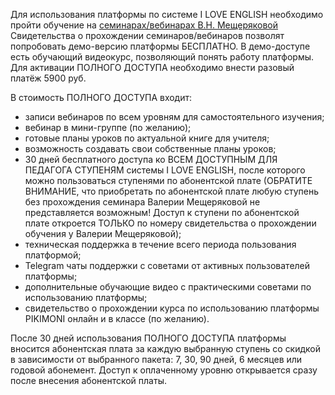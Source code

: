 Для использования платформы по системе I LOVE ENGLISH необходимо пройти обучение на [семинарах/вебинарах В.Н. Мещеряковой](https://www.mirgovorit.ru/public/) Свидетельства о прохождении семинаров/вебинаров позволят попробовать демо-версию платформы БЕСПЛАТНО. В демо-доступе есть обучающий видеокурс, позволяющий понять работу платформы.
Для активации ПОЛНОГО ДОСТУПА необходимо внести разовый платёж 5900 руб. 

В стоимость ПОЛНОГО ДОСТУПА входит:

* записи вебинаров по всем уровням для самостоятельного изучения;
* вебинар в мини-группе (по желанию);
* готовые планы уроков по актуальной книге для учителя;
* возможность создавать свои собственные планы уроков;
* 30 дней бесплатного доступа ко ВСЕМ ДОСТУПНЫМ ДЛЯ ПЕДАГОГА СТУПЕНЯМ системы I LOVE ENGLISH, после которого можно пользоваться ступенями по абонентской плате (ОБРАТИТЕ ВНИМАНИЕ, что приобретать по абонентской плате любую ступень без прохождения семинара Валерии Мещеряковой не представляется возможным! Доступ к ступени по абонентской плате откроется ТОЛЬКО по номеру свидетельства о прохождении обучения у Валерии Мещеряковой);
* техническая поддержка в течение всего периода пользования платформой;
* Telegram чаты поддержки с советами от активных пользователей платформы;
* дополнительные обучающие видео с практическими советами по использованию платформы;
* свидетельство о прохождении курса по использованию платформы PIKIMONI онлайн и в классе (по желанию).

После 30 дней использования ПОЛНОГО ДОСТУПА платформы вносится абонентская плата за каждую выбранную ступень со скидкой в зависимости от выбранного пакета: 7, 30, 90 дней, 6 месяцев или годовой абонемент. Доступ к оплаченному уровню открывается сразу после внесения абонентской платы.
 
 
